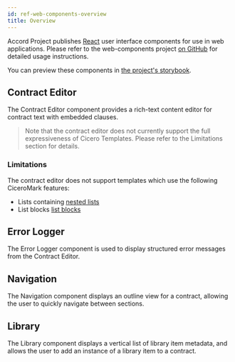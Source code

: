```yaml
---
id: ref-web-components-overview
title: Overview
---
```


Accord Project publishes [React](https://reactjs.org) user interface components for use in web applications. Please refer to the web-components project [on GitHub](https://github.com/accordproject/web-components) for detailed usage instructions.

You can preview these components in [the project's storybook](https://ap-web-components.netlify.app/).

## Contract Editor

The Contract Editor component provides a rich-text content editor for contract text with embedded clauses.

> Note that the contract editor does not currently support the full expressiveness of Cicero Templates. Please refer to the Limitations section for details.

### Limitations

The contract editor does not support templates which use the following CiceroMark features:

* Lists containing [nested lists](markup-commonmark.md#nested-lists)
* List blocks [list blocks](markup-commonmark.md#list-blocks)

## Error Logger

The Error Logger component is used to display structured error messages from the Contract Editor.

## Navigation

The Navigation component displays an outline view for a contract, allowing the user to quickly navigate between sections.

## Library

The Library component displays a vertical list of library item metadata, and allows the user to add an instance of a library item to a contract.
